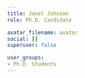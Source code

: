 ```yaml
---
title: Janet Johsnon
role: Ph.D. Candidate

avatar_filename: avatar
social: []
superuser: false

user_groups:
- Ph.D. Students
---
```

